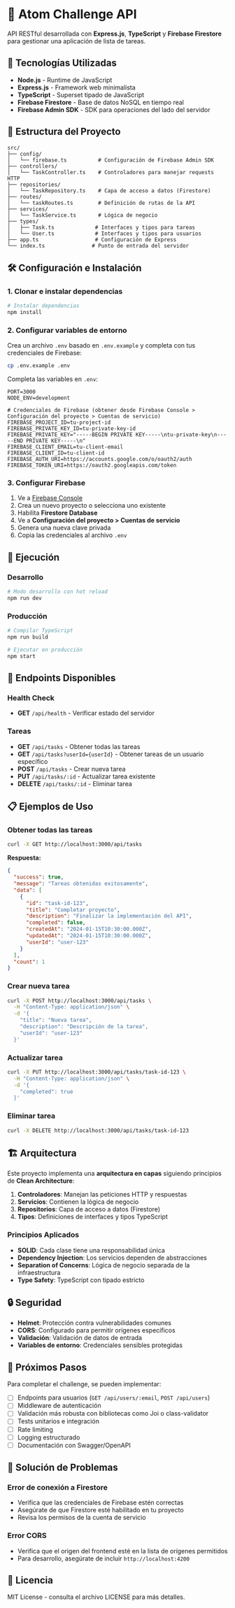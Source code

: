 # 🧠 Atom Challenge API

API RESTful desarrollada con **Express.js**, **TypeScript** y **Firebase Firestore** para gestionar una aplicación de lista de tareas.

## 🚀 Tecnologías Utilizadas

- **Node.js** - Runtime de JavaScript
- **Express.js** - Framework web minimalista
- **TypeScript** - Superset tipado de JavaScript
- **Firebase Firestore** - Base de datos NoSQL en tiempo real
- **Firebase Admin SDK** - SDK para operaciones del lado del servidor

## 📁 Estructura del Proyecto

```
src/
├── config/
│   └── firebase.ts          # Configuración de Firebase Admin SDK
├── controllers/
│   └── TaskController.ts    # Controladores para manejar requests HTTP
├── repositories/
│   └── TaskRepository.ts    # Capa de acceso a datos (Firestore)
├── routes/
│   └── taskRoutes.ts        # Definición de rutas de la API
├── services/
│   └── TaskService.ts       # Lógica de negocio
├── types/
│   ├── Task.ts             # Interfaces y tipos para tareas
│   └── User.ts             # Interfaces y tipos para usuarios
├── app.ts                  # Configuración de Express
└── index.ts               # Punto de entrada del servidor
```

## 🛠️ Configuración e Instalación

### 1. Clonar e instalar dependencias

```bash
# Instalar dependencias
npm install
```

### 2. Configurar variables de entorno

Crea un archivo `.env` basado en `.env.example` y completa con tus credenciales de Firebase:

```bash
cp .env.example .env
```

Completa las variables en `.env`:

```env
PORT=3000
NODE_ENV=development

# Credenciales de Firebase (obtener desde Firebase Console > Configuración del proyecto > Cuentas de servicio)
FIREBASE_PROJECT_ID=tu-project-id
FIREBASE_PRIVATE_KEY_ID=tu-private-key-id
FIREBASE_PRIVATE_KEY="-----BEGIN PRIVATE KEY-----\ntu-private-key\n-----END PRIVATE KEY-----\n"
FIREBASE_CLIENT_EMAIL=tu-client-email
FIREBASE_CLIENT_ID=tu-client-id
FIREBASE_AUTH_URI=https://accounts.google.com/o/oauth2/auth
FIREBASE_TOKEN_URI=https://oauth2.googleapis.com/token
```

### 3. Configurar Firebase

1. Ve a [Firebase Console](https://console.firebase.google.com/)
2. Crea un nuevo proyecto o selecciona uno existente
3. Habilita **Firestore Database**
4. Ve a **Configuración del proyecto > Cuentas de servicio**
5. Genera una nueva clave privada
6. Copia las credenciales al archivo `.env`

## 🚀 Ejecución

### Desarrollo

```bash
# Modo desarrollo con hot reload
npm run dev
```

### Producción

```bash
# Compilar TypeScript
npm run build

# Ejecutar en producción
npm start
```

## 📡 Endpoints Disponibles

### Health Check

- **GET** `/api/health` - Verificar estado del servidor

### Tareas

- **GET** `/api/tasks` - Obtener todas las tareas
- **GET** `/api/tasks?userId={userId}` - Obtener tareas de un usuario específico
- **POST** `/api/tasks` - Crear nueva tarea
- **PUT** `/api/tasks/:id` - Actualizar tarea existente
- **DELETE** `/api/tasks/:id` - Eliminar tarea

## 📋 Ejemplos de Uso

### Obtener todas las tareas

```bash
curl -X GET http://localhost:3000/api/tasks
```

**Respuesta:**

```json
{
  "success": true,
  "message": "Tareas obtenidas exitosamente",
  "data": [
    {
      "id": "task-id-123",
      "title": "Completar proyecto",
      "description": "Finalizar la implementación del API",
      "completed": false,
      "createdAt": "2024-01-15T10:30:00.000Z",
      "updatedAt": "2024-01-15T10:30:00.000Z",
      "userId": "user-123"
    }
  ],
  "count": 1
}
```

### Crear nueva tarea

```bash
curl -X POST http://localhost:3000/api/tasks \
  -H "Content-Type: application/json" \
  -d '{
    "title": "Nueva tarea",
    "description": "Descripción de la tarea",
    "userId": "user-123"
  }'
```

### Actualizar tarea

```bash
curl -X PUT http://localhost:3000/api/tasks/task-id-123 \
  -H "Content-Type: application/json" \
  -d '{
    "completed": true
  }'
```

### Eliminar tarea

```bash
curl -X DELETE http://localhost:3000/api/tasks/task-id-123
```

## 🏗️ Arquitectura

Este proyecto implementa una **arquitectura en capas** siguiendo principios de **Clean Architecture**:

1. **Controladores**: Manejan las peticiones HTTP y respuestas
2. **Servicios**: Contienen la lógica de negocio
3. **Repositorios**: Capa de acceso a datos (Firestore)
4. **Tipos**: Definiciones de interfaces y tipos TypeScript

### Principios Aplicados

- **SOLID**: Cada clase tiene una responsabilidad única
- **Dependency Injection**: Los servicios dependen de abstracciones
- **Separation of Concerns**: Lógica de negocio separada de la infraestructura
- **Type Safety**: TypeScript con tipado estricto

## 🔒 Seguridad

- **Helmet**: Protección contra vulnerabilidades comunes
- **CORS**: Configurado para permitir orígenes específicos
- **Validación**: Validación de datos de entrada
- **Variables de entorno**: Credenciales sensibles protegidas

## 📝 Próximos Pasos

Para completar el challenge, se pueden implementar:

- [ ] Endpoints para usuarios (`GET /api/users/:email`, `POST /api/users`)
- [ ] Middleware de autenticación
- [ ] Validación más robusta con bibliotecas como Joi o class-validator
- [ ] Tests unitarios e integración
- [ ] Rate limiting
- [ ] Logging estructurado
- [ ] Documentación con Swagger/OpenAPI

## 🐛 Solución de Problemas

### Error de conexión a Firestore

- Verifica que las credenciales de Firebase estén correctas
- Asegúrate de que Firestore esté habilitado en tu proyecto
- Revisa los permisos de la cuenta de servicio

### Error CORS

- Verifica que el origen del frontend esté en la lista de orígenes permitidos
- Para desarrollo, asegúrate de incluir `http://localhost:4200`

## 📄 Licencia

MIT License - consulta el archivo LICENSE para más detalles.
